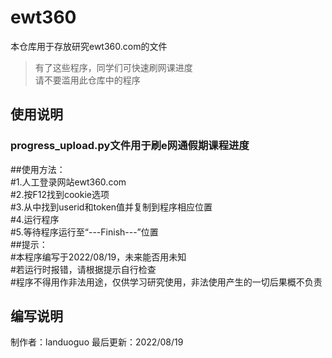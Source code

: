 # ewt360
本仓库用于存放研究ewt360.com的文件  

> 有了这些程序，同学们可快速刷网课进度  
> 请不要滥用此仓库中的程序


## 使用说明  
### progress_upload.py文件用于刷e网通假期课程进度  
##使用方法：  
#1.人工登录网站ewt360.com  
#2.按F12找到cookie选项  
#3.从中找到userid和token值并复制到程序相应位置  
#4.运行程序  
#5.等待程序运行至“---Finish---”位置  
##提示：  
#本程序编写于2022/08/19，未来能否用未知  
#若运行时报错，请根据提示自行检查  
#程序不得用作非法用途，仅供学习研究使用，非法使用产生的一切后果概不负责  

## 编写说明
制作者：landuoguo
最后更新：2022/08/19
